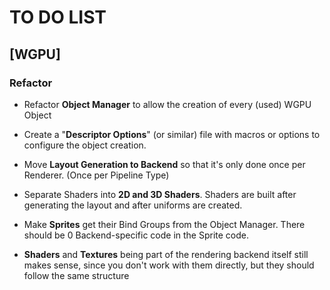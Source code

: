 # TO DO LIST

## \[WGPU\]

### Refactor

- Refactor **Object Manager** to allow the creation of every (used) WGPU Object

- Create a "**Descriptor Options**" (or similar) file with macros or options to configure the object creation.

- Move **Layout Generation to Backend** so that it's only done once per Renderer. (Once per Pipeline Type)

- Separate Shaders into **2D and 3D Shaders**. Shaders are built after generating the layout and after uniforms are created.

- Make **Sprites** get their Bind Groups from the Object Manager. There should be 0 Backend-specific code in the Sprite code.

- **Shaders** and **Textures** being part of the rendering backend itself still makes sense, since you don't work with them directly, but they should follow the same structure